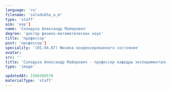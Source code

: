 ```yaml
---
language: 'ru'
filename: 'solodukha_a_m'
type: 'staff'
aim: 'exp']
name: 'Солодуха Александр Майорович'
degree: 'доктор физико-математических наук'
title: 'профессор'
post: 'профессор']
speciality: '(01.04.07) Физика конденсированного состояния'
avatar:
src: ''
title: 'Солодуха Александр Майорович - профессор кафедры экспериментальной физики'
type: 'image'

updatedAt: 1568360578
materialType: 'staff'
---
```


